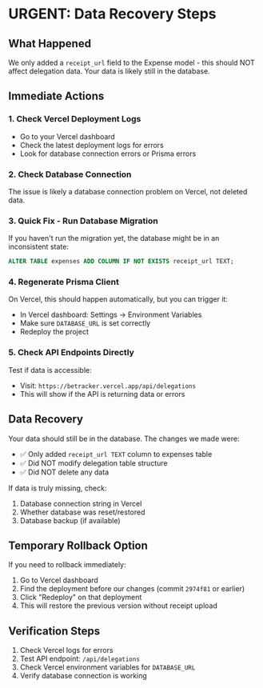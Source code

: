 # URGENT: Data Recovery Steps

## What Happened
We only added a `receipt_url` field to the Expense model - this should NOT affect delegation data. Your data is likely still in the database.

## Immediate Actions

### 1. Check Vercel Deployment Logs
- Go to your Vercel dashboard
- Check the latest deployment logs for errors
- Look for database connection errors or Prisma errors

### 2. Check Database Connection
The issue is likely a database connection problem on Vercel, not deleted data.

### 3. Quick Fix - Run Database Migration
If you haven't run the migration yet, the database might be in an inconsistent state:

```sql
ALTER TABLE expenses ADD COLUMN IF NOT EXISTS receipt_url TEXT;
```

### 4. Regenerate Prisma Client
On Vercel, this should happen automatically, but you can trigger it:
- In Vercel dashboard: Settings → Environment Variables
- Make sure `DATABASE_URL` is set correctly
- Redeploy the project

### 5. Check API Endpoints Directly
Test if data is accessible:
- Visit: `https://betracker.vercel.app/api/delegations`
- This will show if the API is returning data or errors

## Data Recovery

Your data should still be in the database. The changes we made were:
- ✅ Only added `receipt_url TEXT` column to expenses table
- ✅ Did NOT modify delegation table structure
- ✅ Did NOT delete any data

If data is truly missing, check:
1. Database connection string in Vercel
2. Whether database was reset/restored
3. Database backup (if available)

## Temporary Rollback Option

If you need to rollback immediately:
1. Go to Vercel dashboard
2. Find the deployment before our changes (commit `2974f81` or earlier)
3. Click "Redeploy" on that deployment
4. This will restore the previous version without receipt upload

## Verification Steps

1. Check Vercel logs for errors
2. Test API endpoint: `/api/delegations`
3. Check Vercel environment variables for `DATABASE_URL`
4. Verify database connection is working
